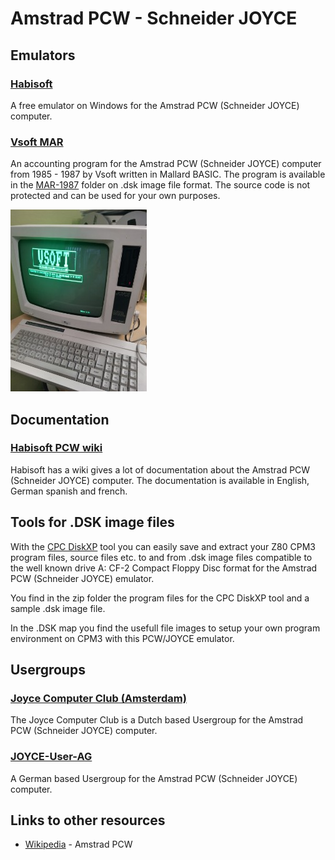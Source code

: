 # Amstrad PCW - Schneider JOYCE

## Emulators

### [Habisoft][habisoft]

A free emulator on Windows for the Amstrad PCW (Schneider JOYCE) computer.

### [Vsoft MAR][prg]

An accounting program for the Amstrad PCW (Schneider JOYCE) computer from 1985 - 1987 by Vsoft written in Mallard BASIC. The program is available in the [MAR-1987][prg] folder on .dsk image file format. The source code is not protected and can be used for your own purposes.

![Vsoft M.A.R. voor Joyce][mar-image]

## Documentation

### [Habisoft PCW wiki][pcwwiki]

Habisoft has a wiki gives a lot of documentation about the Amstrad PCW (Schneider JOYCE) computer. The documentation is available in English, German spanish and french.

## Tools for .DSK image files

With the [CPC DiskXP][cpctools] tool you can easily save and extract your Z80 CPM3 program files, source files etc. to and from .dsk image files compatible to the well known drive A: CF-2 Compact Floppy Disc format for the Amstrad PCW (Schneider JOYCE) emulator.

You find in the zip folder the program files for the CPC DiskXP tool and a sample .dsk image file.

In the .DSK map you find the usefull file images to setup your own program environment on CPM3 with this PCW/JOYCE emulator.

## Usergroups

### [Joyce Computer Club (Amsterdam)][fvempel]

The Joyce Computer Club is a Dutch based Usergroup for the Amstrad PCW (Schneider JOYCE) computer.

### [JOYCE-User-AG][joyce-de]

A German based Usergroup for the Amstrad PCW (Schneider JOYCE) computer.

## Links to other resources

- [Wikipedia][wikipedia] - Amstrad PCW

[cpctools]: http://www.cpcmania.com/cpcdiskxp/cpcdiskxp.htm
[joyce-de]: http://www.joyce.de/
[habisoft]: https://habisoft.com/pcw/en.htm
[pcwwiki]: https://www.habisoft.com/pcwwiki
[wikipedia]: https://en.wikipedia.org/wiki/Amstrad_PCW
[fvempel]: https://www.fvempel.nl/
[mar-image]: Images/VSOFT-MAR-PCW-SCREEN.jpg
[prg]: MAR-1987/README.md
